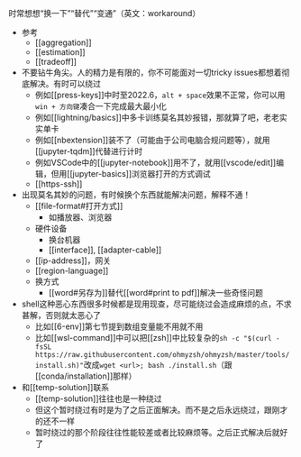 时常想想“换一下”“替代”“变通”（英文：workaround）
- 参考
  - [[aggregation]]
  - [[estimation]]
  - [[tradeoff]]
- 不要钻牛角尖。人的精力是有限的，你不可能面对一切tricky issues都想着彻底解决。有时可以绕过
  - 例如[[press-keys]]中时至2022.6，`alt + space`效果不正常，你可以用`win + 方向键`凑合一下完成最大最小化
  - 例如[[lightning/basics]]中多卡训练莫名其妙报错，那就算了吧，老老实实单卡
  - 例如[[nbextension]]装不了（可能由于公司电脑合规问题等），就用[[jupyter-tqdm]]代替进行计时
  - 例如VSCode中的[[jupyter-notebook]]用不了，就用[[vscode/edit]]编辑，但用[[jupyter-basics]]浏览器打开的方式调试
  - [[https-ssh]]
- 出现莫名其妙的问题，有时候换个东西就能解决问题，解释不通！
  - [[file-format#打开方式]]
    - 如播放器、浏览器
  - 硬件设备
    - 换台机器
    - [[interface]], [[adapter-cable]]
  - [[ip-address]]，网关
  - [[region-language]]
  - 换方式
    - [[word#另存为]]替代[[word#print to pdf]]解决一些奇怪问题
- shell这种恶心东西很多时候都是现用现查，尽可能绕过会造成麻烦的点，不求甚解，否则就太恶心了
  - 比如[[6-env]]第七节提到数组变量能不用就不用
  - 比如[[wsl-command]]中可以把[[zsh]]中比较复杂的`sh -c "$(curl -fsSL https://raw.githubusercontent.com/ohmyzsh/ohmyzsh/master/tools/install.sh)"`改成`wget <url>; bash ./install.sh`（跟[[conda/installation]]那样）
- 和[[temp-solution]]联系
  - [[temp-solution]]往往也是一种绕过
  - 但这个暂时绕过有时是为了之后正面解决。而不是之后永远绕过，跟刚才的还不一样
  - 暂时绕过的那个阶段往往性能较差或者比较麻烦等。之后正式解决后就好了
